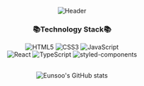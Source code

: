 
<div align='center'>
  
  ![Header](https://capsule-render.vercel.app/api?type=venom&height=300&color=feacc4&text=Eu's%20Github&fontAlign=50&fontColor=0B1957)

### 📚Technology Stack📚

<img src="https://img.shields.io/badge/HTML5-E34F26?style=for-the-badge&logo=html5&logoColor=white" alt="HTML5">
<img src="https://img.shields.io/badge/CSS3-1572B6?style=for-the-badge&logo=css3&logoColor=white" alt="CSS3">
<img src="https://img.shields.io/badge/JavaScript-F7DF1E?style=for-the-badge&logo=javascript&logoColor=black" alt="JavaScript">

<br>

<img src="https://img.shields.io/badge/React-20232A?style=for-the-badge&logo=react&logoColor=61DAFB" alt="React">
<img src="https://img.shields.io/badge/TypeScript-3178C6?style=for-the-badge&logo=typescript&logoColor=white" alt="TypeScript">
<img src="https://img.shields.io/badge/styled--components-DB7093?style=for-the-badge&logo=styled-components&logoColor=white" alt="styled-components">


<br>
<br>

![Eunsoo's GitHub stats](https://github-readme-stats.vercel.app/api?username=eunjju2&show_icons=true&theme=dracula)

</div>
